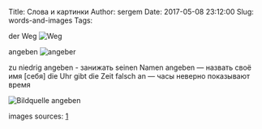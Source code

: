 Title: Слова и картинки
Author: sergem
Date: 2017-05-08 23:12:00
Slug: words-and-images
Tags: 


der Weg 
<img alt="Weg" src="{filename}/2017/05/images/away-515102_640.jpg">


angeben 
<img alt="angeber" src="http://quergedacht20.square7.ch/wp-content/uploads/2014/09/angeber.jpg">

zu niedrig angeben - занижать
seinen Namen angeben — назвать своё имя [себя] 
die Uhr gibt die Zeit falsch an — часы неверно показывают время 

<img alt="Bildquelle angeben" src="https://i.ytimg.com/vi/TnG2O65Xd-4/maxresdefault.jpg">


images sources: [1](https://pixabay.com/en/away-field-lane-landscape-nature-515102/)


